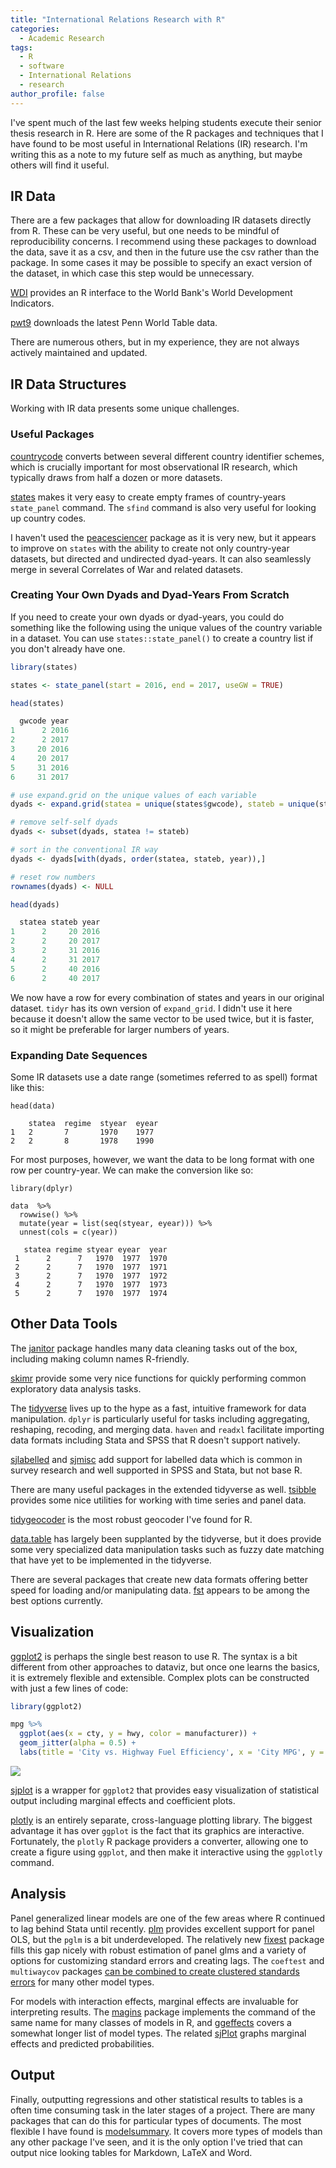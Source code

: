 ```yaml
---
title: "International Relations Research with R"
categories:
  - Academic Research
tags:
  - R
  - software
  - International Relations
  - research
author_profile: false
---
```


I've spent much of the last few weeks helping students execute their senior thesis research in R. Here are some of the R packages and techniques that I have found to be most useful in International Relations (IR) research. I'm writing this as a note to my future self as much as anything, but maybe others will find it useful.

## IR Data

There are a few packages that allow for downloading IR datasets directly from R. These can be very useful, but one needs to be mindful of reproducibility concerns. I recommend using these packages to download the data, save it as a csv, and then in the future use the csv rather than the package. In some cases it may be possible to specify an exact version of the dataset, in which case this step would be unnecessary.

[WDI](https://vincentarelbundock.github.io/WDI/) provides an R interface to the World Bank's World Development Indicators.

[pwt9](https://cran.r-project.org/web/packages/pwt9/index.html) downloads the latest Penn World Table data.

There are numerous others, but in my experience, they are not always actively maintained and updated.

## IR Data Structures

Working with IR data presents some unique challenges.

### Useful Packages

[countrycode](https://github.com/vincentarelbundock/countrycode) converts between several different country identifier schemes, which is crucially important for most observational IR research, which typically draws from half a dozen or more datasets.

[states](https://github.com/andybega/states) makes it very easy to create empty frames of country-years `state_panel` command. The `sfind` command is also very useful for looking up country codes.

I haven't used the [peacesciencer](https://github.com/svmiller/peacesciencer) package as it is very new, but it appears to improve on `states` with the ability to create not only country-year datasets, but directed and undirected dyad-years. It can also seamlessly merge in several Correlates of War and related datasets. 

### Creating Your Own Dyads and Dyad-Years From Scratch

If you need to create your own dyads or dyad-years, you could do something like the following using the unique values of the country variable in a dataset. You can use `states::state_panel()` to create a country list if you don't already have one.

```r
library(states)

states <- state_panel(start = 2016, end = 2017, useGW = TRUE)

head(states)

  gwcode year
1      2 2016
2      2 2017
3     20 2016
4     20 2017
5     31 2016
6     31 2017

# use expand.grid on the unique values of each variable
dyads <- expand.grid(statea = unique(states$gwcode), stateb = unique(states$gwcode), year = unique(states$year))

# remove self-self dyads
dyads <- subset(dyads, statea != stateb)

# sort in the conventional IR way
dyads <- dyads[with(dyads, order(statea, stateb, year)),]

# reset row numbers
rownames(dyads) <- NULL

head(dyads)

  statea stateb year
1      2     20 2016
2      2     20 2017
3      2     31 2016
4      2     31 2017
5      2     40 2016
6      2     40 2017
```

We now have a row for every combination of states and years in our original dataset. `tidyr` has its own version of `expand_grid`. I didn't use it here because it doesn't allow the same vector to be used twice, but it is faster, so it might be preferable for larger numbers of years.

### Expanding Date Sequences

Some IR datasets use a date range (sometimes referred to as spell) format like this:

```
head(data)

    statea  regime  styear  eyear
1   2       7       1970    1977
2   2       8       1978    1990  
```

For most purposes, however, we want the data to be long format with one row per country-year. We can make the conversion like so:

```
library(dplyr)

data  %>% 
  rowwise() %>% 
  mutate(year = list(seq(styear, eyear))) %>% 
  unnest(cols = c(year))

   statea regime styear eyear  year
 1      2      7   1970  1977  1970
 2      2      7   1970  1977  1971
 3      2      7   1970  1977  1972
 4      2      7   1970  1977  1973
 5      2      7   1970  1977  1974
```

## Other Data Tools

The [janitor](https://github.com/sfirke/janitor) package handles many data cleaning tasks out of the box, including making column names R-friendly.

[skimr](https://github.com/ropensci/skimr) provide some very nice functions for quickly performing common exploratory data analysis tasks.

The [tidyverse](https://www.tidyverse.org/) lives up to the hype as a fast, intuitive framework for data manipulation. `dplyr` is particularly useful for tasks including aggregating, reshaping, recoding, and merging data. `haven` and `readxl` facilitate importing data formats including Stata and SPSS that R doesn't support natively.

[sjlabelled](https://strengejacke.github.io/sjlabelled/) and [sjmisc](https://strengejacke.github.io/sjmisc/) add support for labelled data which is common in survey research and well supported in SPSS and Stata, but not base R.

There are many useful packages in the extended tidyverse as well. [tsibble](https://github.com/tidyverts/tsibble) provides some nice utilities for working with time series and panel data.

[tidygeocoder](https://github.com/jessecambon/tidygeocoder) is the most robust geocoder I've found for R.

[data.table](https://rdatatable.gitlab.io/data.table/) has largely been supplanted by the tidyverse, but it does provide some very specialized data manipulation tasks such as fuzzy date matching that have yet to be implemented in the tidyverse.

There are several packages that create new data formats offering better speed for loading and/or manipulating data. [fst](https://www.fstpackage.org/) appears to be among the best options currently.

## Visualization

[ggplot2](https://ggplot2.tidyverse.org/) is perhaps the single best reason to use R. The syntax is a bit different from other approaches to dataviz, but once one learns the basics, it is extremely flexible and extensible. Complex plots can be constructed with just a few lines of code:

```r
library(ggplot2)

mpg %>% 
  ggplot(aes(x = cty, y = hwy, color = manufacturer)) +
  geom_jitter(alpha = 0.5) +
  labs(title = 'City vs. Highway Fuel Efficiency', x = 'City MPG', y = 'Highway MPG', color = 'Manufacturer')
```

![](images/ggplot_demo.png)

[sjplot](https://strengejacke.github.io/sjPlot/) is a wrapper for `ggplot2` that provides easy visualization of statistical output including marginal effects and coefficient plots.

[plotly](https://plotly.com/r/) is an entirely separate, cross-language plotting library. The biggest advantage it has over `ggplot` is the fact that its graphics are interactive. Fortunately, the `plotly` R package providers a converter, allowing one to create a figure using `ggplot`, and then make it interactive using the `ggplotly` command.

## Analysis

Panel generalized linear models are one of the few areas where R continued to lag behind Stata until recently. [plm](https://github.com/ycroissant/plm) provides excellent support for panel OLS, but the `pglm` is a bit underdeveloped. The relatively new [fixest](https://cran.r-project.org/web/packages/fixest/vignettes/fixest_walkthrough.html) package fills this gap nicely with robust estimation of panel glms and a variety of options for customizing standard errors and creating lags. The `coeftest` and `multiwaycov` packages [can be combined to create clustered standards errors](https://blog.theleapjournal.org/2016/06/sophisticated-clustered-standard-errors.html) for many other model types.

For models with interaction effects, marginal effects are invaluable for interpreting results. The [magins](https://cran.r-project.org/web/packages/margins/vignettes/Introduction.html) package implements the command of the same name for many classes of models in R, and [ggeffects](https://strengejacke.github.io/ggeffects/) covers a somewhat longer list of model types. The related [sjPlot](https://strengejacke.github.io/sjPlot/) graphs marginal effects and predicted probabilities.

## Output

Finally, outputting regressions and other statistical results to tables is a often time consuming task in the later stages of a project. There are many packages that can do this for particular types of documents. The most flexible I have found is [modelsummary](https://github.com/vincentarelbundock/modelsummary). It covers more types of models than any other package I've seen, and it is the only option I've tried that can output nice looking tables for Markdown, LaTeX and Word.